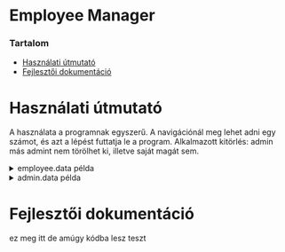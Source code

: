 # Employee Manager
### Tartalom
- [Használati útmutató](#használati-útmutató)
- [Fejlesztői dokumentáció](#fejlesztői-dokumentáció)
    
# Használati útmutató
A használata a programnak egyszerű. A navigációnál meg lehet adni egy számot, és azt a lépést
futtatja le a program. 
Alkalmazott kitörlés: admin más admint nem törölhet ki, illetve saját magát sem.

<details>
    <summary>employee.data példa</summary>
    ```
    0;Tuner Jóska;2009/01/09;06209991234;Főcigány;igen
    1;Kókány Péter;2010/04/20;06301353642;Takarító;nem
    2;Varánusz Péter;1999/09/09;06301234567;Főnök;nem
    3;Elo Mus;2001/09/11;06995326172;Biztonságiőr;igen
    4;Kalányos Frodo;1999/01/01;06709991234;Pénzes ember;nem
    ```
</details>
<details>
    <summary>admin.data példa</summary>
    ```
    0;jelszo123
    3;password123
    ```
</details>

# Fejlesztői dokumentáció
ez meg itt de amúgy kódba lesz
teszt
